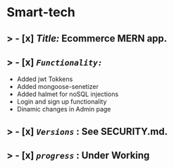 # Smart-tech
## > - [x] ***Title:*** Ecommerce MERN app.
## > - [x] ***`Functionality:`***
  - Added jwt Tokkens 
  - Added mongoose-senetizer
  - Added halmet for noSQL injections
  - Login and sign up functionality
  - Dinamic changes in Admin page 
## > - [x] ***`Versions`*** : See SECURITY.md.
## > - [x] ***`progress`*** : Under Working 

